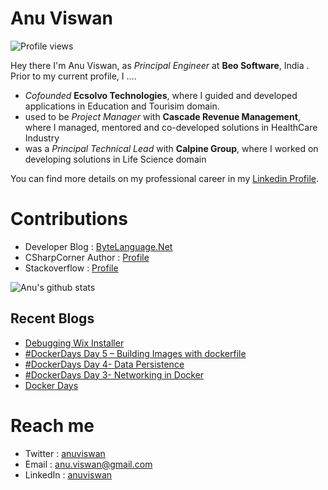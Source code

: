 # Anu Viswan
![Profile views](https://gpvc.arturio.dev/anuviswan)  

Hey there I'm Anu Viswan, as _Principal Engineer_ at **Beo Software**, India .  Prior to my current profile, I ....

* _Cofounded_ **Ecsolvo Technologies**, where I guided and developed applications in Education and Tourisim domain.
* used to be _Project Manager_ with **Cascade Revenue Management**, where I managed, mentored and co-developed solutions in HealthCare Industry
* was a _Principal Technical Lead_ with **Calpine Group**, where I worked on developing solutions in Life Science domain

You can find more details on my professional career in my [Linkedin Profile](https://www.linkedin.com/in/anuviswan/). 

# Contributions
* Developer Blog : [ByteLanguage.Net](http://www.bytelanguage.net)
* CSharpCorner Author : [Profile](https://www.c-sharpcorner.com/members/anu.viswan)
* Stackoverflow : [Profile](https://stackoverflow.com/users/7299782/anu-viswan)

![Anu's github stats](https://github-readme-stats.vercel.app/api?username=anuviswan)

## Recent Blogs
<!-- BLOGPOSTS:START -->
- [Debugging Wix Installer](https://bytelanguage.net/2022/03/22/debugging-wix-installer/)
- [#DockerDays Day 5 – Building Images with dockerfile](https://bytelanguage.net/2022/03/09/dockerdays-day-5-building-images-with-dockerfile/)
- [#DockerDays Day 4- Data Persistence](https://bytelanguage.net/2022/02/27/dockerdays-day-4-data-persistence/)
- [#DockerDays Day 3- Networking in Docker](https://bytelanguage.net/2022/02/22/dockerdays-day-3-networking-in-docker/)
- [Docker Days](https://bytelanguage.net/2022/02/18/docker-days/)
<!-- BLOGPOSTS:END -->

# Reach me
* Twitter : [anuviswan](https://twitter.com/anuviswan)
* Email : anu.viswan@gmail.com
* LinkedIn : [anuviswan](https://www.linkedin.com/in/anuviswan/)


